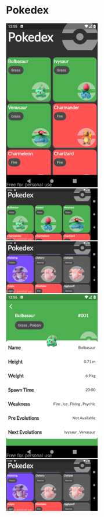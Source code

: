 # Pokedex

<img src="https://github.com/Sayranii/Pokedex/blob/main/screenshot-2021-12-31_20.55.48.411.png" width=50% height=50%>

<img src="https://github.com/Sayranii/Pokedex/blob/main/screenshot-2021-12-31_20.56.08.592.png" width=50% height=50%>

<img src="https://github.com/Sayranii/Pokedex/blob/main/screenshot-2021-12-31_20.56.18.552.png" width=50% height=50%>

<img src="https://github.com/Sayranii/Pokedex/blob/main/screenshot-2021-12-31_20.55.53.671.png" width=50% height=50%>

<img src="https://github.com/Sayranii/Pokedex/blob/main/screenshot-2021-12-31_20.56.18.552.png" width=50% height=50%>
